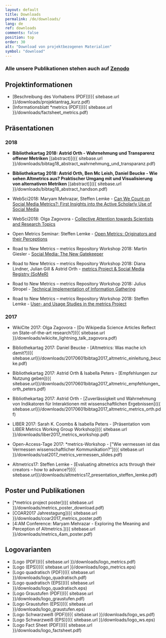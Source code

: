 ```yaml
---
layout: default
title: Downloads
permalink: /de/downloads/
lang: de
ref: downloads
comments: false
position: top
order: 30
alt: "Download von projektbezogenen Materialien"
symbol: "download"
---
```

<!-- Start editing content here -->

### Alle unsere Publikationen stehen auch auf [Zenodo](https://zenodo.org/communities/metrics-project?page=1&size=20)

## Projektinformationen

* [Beschreibung des Vorhabens (PDF)]({{ sitebase.url }}/downloads/projektantrag_kurz.pdf)   
* [Informationsblatt \*metrics (PDF)]({{ sitebase.url }}/downloads/factsheet_metrics.pdf)  

## Präsentationen

### 2018

* **Bibliothekartag 2018: Astrid Orth - Wahrnehmung und Transparenz offener Metriken** [(abstract)]({{ sitebase.url }}/downloads/bibtag18_abstract_wahrnehmung_und_transparanz.pdf)
* **Bibliothekartag 2018: Astrid Orth, Ben Mc Leish, Daniel Beucke - Wie sehen Altmetrics aus? Praktischer Umgang mit und Visualisierung von alternativen Metriken** [(abstract)]({{ sitebase.url }}/downloads/bibtag18_abstract_handson.pdf)

* WebSci2018: Maryam Mehrazar, Steffen Lemke - [Can We Count on Social Media Metrics?: First Insights into the Active Scholarly Use of Social Media](https://doi.org/10.1145/3201064.3201101)
* WebSci2018: Olga Zagovora - [Collective Attention towards Scientists and Research Topics](https://doi.org/10.1145/3201064.3201097)

* Open Metrics Seminar: Steffen Lemke - [Open Metrics: Originators and their Perceptions](https://doi.org/10.5281/zenodo.1254924)

* Road to New Metrics – metrics Repository Workshop 2018: Martin Giesler - [Social Media: The New Gatekeeper](https://zenodo.org/record/1250028)
* Road to New Metrics – metrics Repository Workshop 2018: Diana Lindner, Julian Gill & Astrid Orth - [metrics Project & Social Media Registry (SoMeR)](http://doi.org/10.5281/zenodo.1250032)
* Road to New Metrics – metrics Repository Workshop 2018: Julius Stropel - [Technical Implementation of Information Gathering](http://doi.org/10.5281/zenodo.1250034)
* Road to New Metrics – metrics Repository Workshop 2018: Steffen Lemke - [User- and Usage Studies in the metrics Project](https://doi.org/10.5281/zenodo.1283183)


### 2017

* WikiCite 2017: Olga Zagovora - [Do Wikipedia Science Articles Reflect on State-of-the-art research?]({{ sitebase.url }}/downloads/wikicite_lightning_talk_zagovora.pdf)   

* Bibliothekartag 2017: Daniel Beucke - [Altmetrics: Was mache ich damit?]({{ sitebase.url}}/downloads/20170601bibtag2017_altmetric_einleitung_beucke.pdf)  
* Bibliothekartag 2017: Astrid Orth & Isabella Peters - [Empfehlungen zur Nutzung geben]({{ sitebase.url}}/downloads/20170601bibtag2017_altmetric_empfehlungen_orth_peters.pdf)  
* Bibliothekartag 2017: Astrid Orth - [Zuverlässigkeit und Wahrnehmung von Indikatoren für Interaktionen mit wissenschaftlichen Ergebnissen]({{ sitebase.url}}/downloads/20170601bibtag2017_altmetric_metrics_orth.pdf)  

* LIBER 2017: Sarah K. Coombs & Isabella Peters - [Präsentation vom LIBER Metrics Working Group Workshop]({{ sitebase.url }}/downloads/liber2017_metrics_workshop.pdf)  

* Open-Access-Tage 2017: \*metrics-Workshop - ["Wie vermessen ist das Vermessen wissenschaftlicher Kommunikation?"]({{ sitebase.url }}/downloads/oat2017_metrics_vermessen_slides.pdf)

* Altmetrics17: Steffen Lemke - [Evaluating altmetrics acts through their creators – how to advance?]({{ sitebase.url}}/downloads/altmetrics17_presentation_steffen_lemke.pdf)  

## Poster und Publikationen

* [\*metrics project poster]({{ sitebase.url }}/downloads/metrics_poster_download.pdf)
* [COAR2017 Jahrestagung]({{ sitebase.url }}/downloads/coar2017_metrics_poster.pdf)  
* [4:AM Conference:  Maryam Mehrazar - Exploring the Meaning and Perception of Altmetrics.]({{ sitebase.url }}/downloads/metrics_4am_poster.pdf)

## Logovarianten

* [Logo (PDF)]({{ sitebase.url }}/downloads/logo_metrics.pdf)
* [Logo (EPS)]({{ sitebase.url }}/downloads/logo_metrics.eps)
* [Logo quadratisch (PDF)]({{ sitebase.url }}/downloads/logo_quadratisch.pdf)
* [Logo quadratisch (EPS)]({{ sitebase.url }}/downloads/logo_quadratisch.eps)
* [Logo Graustufen (PDF)]({{ sitebase.url }}/downloads/logo_graustufen.pdf)
* [Logo Graustufen (EPS)]({{ sitebase.url }}/downloads/logo_graustufen.eps)  
* [Logo Schwarzweiß (PDF)]({{ sitebase.url }}/downloads/logo_ws.pdf)  
* [Logo Schwarzweiß (EPS)]({{ sitebase.url }}/downloads/logo_ws.eps)  
* [Logo Fact Sheet (PDF)]({{ sitebase.url }}/downloads/logo_factsheet.pdf)   
